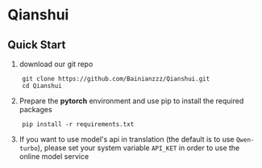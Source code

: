 # Qianshui

## Quick Start

1. download our git repo

```shell
    git clone https://github.com/Bainianzzz/Qianshui.git
    cd Qianshui
```

2. Prepare the **pytorch** environment and use pip to install the required packages

```shell
    pip install -r requirements.txt
```

3. If you want to use model's api in translation (the default is to use `Qwen-turbo`),
   please set your system variable `API_KET` in order to use the online model service